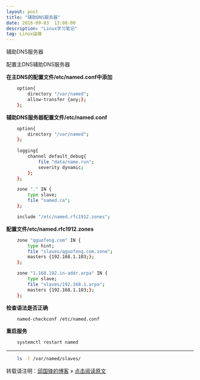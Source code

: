 ```yaml
---
layout: post
title: "辅助DNS服务器"
date: 2016-09-03  13:00:00
description: "Linux学习笔记"
tag: Linux运维
---
```


辅助DNS服务器

配置主DNS辅助DNS服务器

**在主DNS的配置文件/etc/named.conf中添加**
```bash
	option{
		directory "/var/named";
		allow-transfer {any;};
	};
```
**辅助DNS服务器配置文件/etc/named.conf**
```bash
	option{
		directory "/var/named";
	};
	
	logging{
		channel default_debug{
			file "data/name.run";
			severity dynamic;
		};
	};

	zone "." IN {
		type slave;
		file "named.ca";
	};

	include "/etc/named.rfc1912.zones";
```
**配置文件/etc/named.rfc1912.zones**
```bash
	zone "qguofeng.com" IN {
		type hint;
		file "slaves/qguofeng.com.zone";
		masters {192.168.1.103;};
	};

	zone "1.168.192.in-addr.arpa" IN {
		type slave;
		file "slaves/192.168.1.arpa";
		masters {192.168.1.103;};
	};
```
**检查语法是否正确**
```bash
	named-checkconf /etc/named.conf	
```
**重启服务**
```bash
	systemctl restart named
```
** **
```bash
	ls -l /var/named/slaves/
```
转载请注明：[邱国锋的博客](http://qiuguofeng.com) » [点击阅读原文](http://qiuguofeng.com/2016/09/rpm包管理/)
